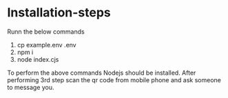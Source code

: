 # Installation-steps
Runn the below commands
1. cp example.env .env
2. npm i
3. node index.cjs

To perform the above commands Nodejs should be installed. 
After performing 3rd step scan the qr code from mobile phone and ask someone to message you.